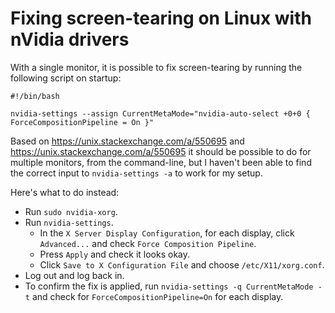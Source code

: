 # Fixing screen-tearing on Linux with nVidia drivers

With a single monitor, it is possible to fix screen-tearing by running the 
following script on startup:
```
#!/bin/bash

nvidia-settings --assign CurrentMetaMode="nvidia-auto-select +0+0 { ForceCompositionPipeline = On }"

```

Based on https://unix.stackexchange.com/a/550695 and 
https://unix.stackexchange.com/a/550695 it should be possible to do for 
multiple monitors, from the command-line, but I haven't been able to find the 
correct input to `nvidia-settings -a` to work for my setup. 

Here's what to do instead:
- Run `sudo nvidia-xorg`.
- Run `nvidia-settings`.
  - In the `X Server Display Configuration`, for each display, click
    `Advanced...` and check `Force Composition Pipeline`.
  - Press `Apply` and check it looks okay.
  - Click `Save to X Configuration File` and choose `/etc/X11/xorg.conf`.
- Log out and log back in.
- To confirm the fix is applied, run `nvidia-settings -q CurrentMetaMode -t` 
  and check for `ForceCompositionPipeline=On` for each display.
